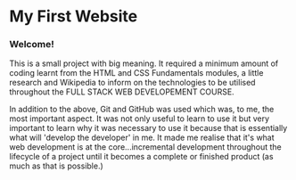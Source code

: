 # My First Website

### Welcome!

This is a small project with big meaning. It required a minimum amount
of coding learnt from the HTML and CSS Fundamentals modules, a little research
and Wikipedia to inform on the technologies to be utilised throughout the 
FULL STACK WEB DEVELOPEMENT COURSE.

In addition to the above, Git and GitHub was used which was, to me, the most 
important aspect. It was not only useful to learn to use it but very important
to learn why it was necessary to use it because that is essentially what 
will 'develop the developer' in me. It made me realise that it's what web 
development is at the core...incremental development throughout the lifecycle of a 
project until it becomes a complete or finished product (as much as that is
possible.)